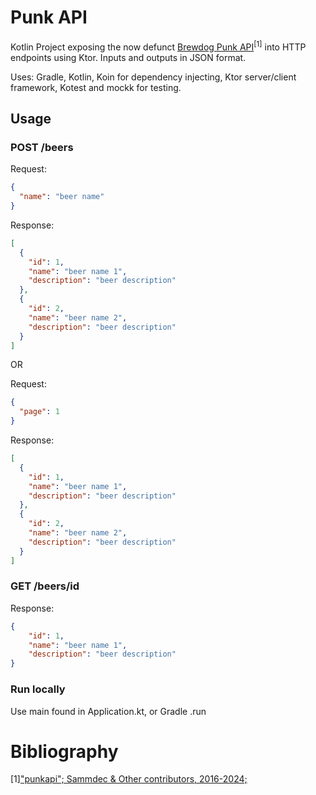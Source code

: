 # Punk API

Kotlin Project exposing the now defunct [Brewdog Punk API](https://punkapi.com/)<sup>[1]</sup> into HTTP endpoints using Ktor. Inputs and outputs in JSON format.

Uses: Gradle, Kotlin, Koin for dependency injecting, Ktor server/client framework, Kotest and mockk for testing.

## Usage
### POST /beers
Request:
```json
{
  "name": "beer name"
}
```
Response:
```json
[
  {
    "id": 1,
    "name": "beer name 1",
    "description": "beer description"
  },
  {
    "id": 2,
    "name": "beer name 2",
    "description": "beer description"
  }
]
```
OR

Request:
```json
{
  "page": 1
}
```
Response:
```json
[
  {
    "id": 1,
    "name": "beer name 1",
    "description": "beer description"
  },
  {
    "id": 2,
    "name": "beer name 2",
    "description": "beer description"
  }
]
```

### GET /beers/id
Response:
```json
{
    "id": 1,
    "name": "beer name 1",
    "description": "beer description"
}
```

### Run locally
Use main found in Application.kt, or Gradle .run

# Bibliography
[1]["punkapi"; Sammdec & Other contributors, 2016-2024;](https://github.com/sammdec/punkapi)
